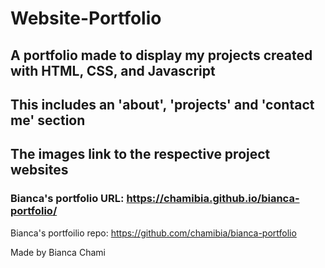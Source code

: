 # Website-Portfolio

## A portfolio made to display my projects created with HTML, CSS, and Javascript

## This includes an 'about', 'projects' and 'contact me' section

## The images link to the respective project websites

### Bianca's portfolio URL: https://chamibia.github.io/bianca-portfolio/

Bianca's portfoilio repo: https://github.com/chamibia/bianca-portfolio

Made by Bianca Chami
